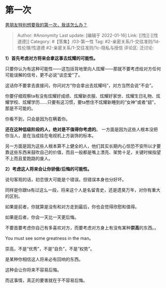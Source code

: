 # 第一次
[男朋友特别想要我的第一次，我该怎么办？](https://www.zhihu.com/question/311196428/answer/2148348351)

> Author: #Anonymity
> Last update: [编辑于 2022-01-16]
> Link: [[性]] [[性道德]]
> Category: #【答集】/03-第一性
> Tag: #2-亲密关系/1-交往准则/1d-性伦理/性道德  #2-亲密关系/1-交往准则/1c-隐私与授信
> 评论区:
> 泛讨论:

**1）首先考虑对方将来会拿这事去炫耀的可能性。**

只要你认为有这种可能性——这包括背地里向人炫耀——那就不要考虑给对方任何可能误解的信号，更不必说“谈恋爱”了。

这话你不要拿去直接问，你问对方“你会拿出去炫耀吗”，对方当然会说“不会”。

你要仔细观察ta有没有炫耀好成绩、炫耀新衣服、炫耀好家世、炫耀生日礼物、炫耀学校、炫耀学历……只要有这习惯，要ta憋住不炫耀新睡到的“女神”或者“妞”，那是不可能的。

你看不到，只会是因为在瞒着你。

**还在这种低级阶段的人，绝对是不值得你考虑的**。 一方面是因为这些人根本没把你当人，是在当成挂在电视机上方装饰的标本。

另一方面是因为这些人根本算不上健全的人，他们其实长期内心惊恐不安所以才要靠这些东西来鼓吹自己的价值，而且一般都是嘴上漂亮、架势十足，关键时候指望不上而且爱跑路的废人。

**2）考虑这人将来会让你骄傲/后悔的可能性。**

说句客观的话，初恋很大可能是个错误。但错误本身也分好坏。

同样是你跟ta有过这么一段，将来这个人是名留青史，还是遗臭万年，对你有重大的区别。

如果是前者，你就算是没有和对方走到最后，你也会觉得欣慰和值得。

如果是后者，你会一天比一天更后悔。

不要首要考虑你自己有多喜欢对方，而要考虑对方身上有没有某种**崇高**的东西。。

You must see some greatness in the man。

崇高，不是“优秀”，不是“自负”，不是“权势”。

是某种你相信这人将来必有回响的东西。

这种会让你将来不容易后悔。

而这事情，真正的要害就在于不容易后悔。
